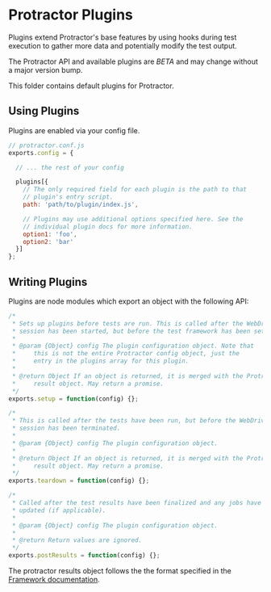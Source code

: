Protractor Plugins
=================

Plugins extend Protractor's base features by using hooks during test
execution to gather more data and potentially modify the test output.

The Protractor API and available plugins are *BETA* and may change
without a major version bump.

This folder contains default plugins for Protractor.

Using Plugins
-------------

Plugins are enabled via your config file.

```javascript
// protractor.conf.js
exports.config = {

  // ... the rest of your config

  plugins[{
    // The only required field for each plugin is the path to that
    // plugin's entry script.
    path: 'path/to/plugin/index.js',

    // Plugins may use additional options specified here. See the 
    // individual plugin docs for more information.
    option1: 'foo',
    option2: 'bar'
  }]
};
```

Writing Plugins
---------------

Plugins are node modules which export an object with the following API:

```js
/*
 * Sets up plugins before tests are run. This is called after the WebDriver
 * session has been started, but before the test framework has been set up.
 *
 * @param {Object} config The plugin configuration object. Note that
 *     this is not the entire Protractor config object, just the
 *     entry in the plugins array for this plugin.
 *
 * @return Object If an object is returned, it is merged with the Protractor
 *     result object. May return a promise.
 */
exports.setup = function(config) {};

/*
 * This is called after the tests have been run, but before the WebDriver
 * session has been terminated.
 *
 * @param {Object} config The plugin configuration object.
 *
 * @return Object If an object is returned, it is merged with the Protractor
 *     result object. May return a promise.
 */
exports.teardown = function(config) {};

/*
 * Called after the test results have been finalized and any jobs have been
 * updated (if applicable).
 *
 * @param {Object} config The plugin configuration object.
 *
 * @return Return values are ignored.
 */
exports.postResults = function(config) {};
```

The protractor results object follows the the format specified in
the [Framework documentation](../lib/frameworks/README.md).

